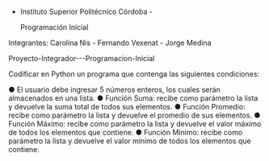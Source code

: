 - Instituto Superior Politécnico Córdoba -

  Programación Inicial


Integrantes: Carolina Nis - Fernando Vexenat - Jorge Medina

 Proyecto-Integrador---Programacion-Inicial
 
Codificar en Python un programa que contenga las siguientes condiciones: 

● El usuario debe ingresar 5 números enteros, los cuales serán almacenados en una lista. 
● Función Suma: recibe como parámetro la lista y devuelve la suma total de todos sus elementos. 
● Función Promedio: recibe como parámetro la lista y devuelve el promedio de sus elementos. 
● Función Máximo: recibe como parámetro la lista y devuelve el valor máximo de todos los elementos que contiene. 
● Función Mínimo: recibe como parámetro la lista y devuelve el valor mínimo de todos los elementos que contiene.
